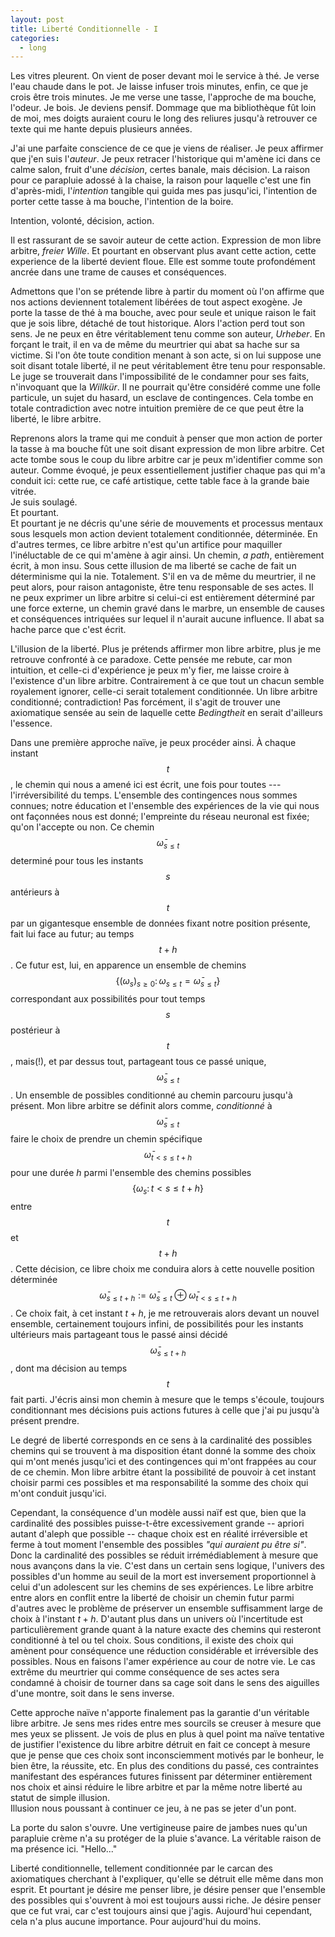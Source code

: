 ```yaml
---
layout: post
title: Liberté Conditionnelle - I
categories:
  - long
---
```


Les vitres pleurent.
On vient de poser devant moi le service à thé.
Je verse l'eau chaude dans le pot.
Je laisse infuser trois minutes, enfin, ce que je crois être trois minutes.
Je me verse une tasse, l'approche de ma bouche, l'odeur.
Je bois.
Je deviens pensif.
Dommage que ma bibliothèque fût loin de moi, mes doigts auraient couru le long des reliures jusqu'à retrouver ce texte qui me hante depuis plusieurs années.

J'ai une parfaite conscience de ce que je viens de réaliser.
Je peux affirmer que j'en suis l'*auteur*.
Je peux retracer l'historique qui m'amène ici dans ce calme salon, fruit d'une *décision*, certes banale, mais décision.
La raison pour ce parapluie adossé à la chaise, la raison pour laquelle c'est une fin d'après-midi, l'*intention* tangible qui guida mes pas jusqu'ici, l'intention de porter cette tasse à ma bouche, l'intention de la boire.

Intention, volonté, décision, action.

Il est rassurant de se savoir auteur de cette action.
Expression de mon libre arbitre, *freier Wille*.
Et pourtant en observant plus avant cette action, cette experience de la liberté devient floue.
Elle est somme toute profondément ancrée dans une trame de causes et conséquences.

Admettons que l'on se prétende libre à partir du moment où l'on affirme que nos actions deviennent totalement libérées de tout aspect exogène.
Je porte la tasse de thé à ma bouche, avec pour seule et unique raison le fait que je sois libre, détaché de tout historique.
Alors l'action perd tout son sens.
Je ne peux en être véritablement tenu comme son auteur, *Urheber*.
En forçant le trait, il en va de même du meurtrier qui abat sa hache sur sa victime.
Si l'on ôte toute condition menant à son acte, si on lui suppose une soit disant totale liberté, il ne peut véritablement être tenu pour responsable.
Le juge se trouverait dans l'impossibilité de le condamner pour ses faits, n'invoquant que la *Willkür*.
Il ne pourrait qu'être considéré comme une folle particule, un sujet du hasard, un esclave de contingences.
Cela tombe en totale contradiction avec notre intuition première de ce que peut être la liberté, le libre arbitre.

Reprenons alors la trame qui me conduit à penser que mon action de porter la tasse à ma bouche fût une soit disant expression de mon libre arbitre.
Cet acte tombe sous le coup du libre arbitre car je peux m'identifier comme son auteur.
Comme évoqué, je peux essentiellement justifier chaque pas qui m'a conduit ici: cette rue, ce café artistique, cette table face à la grande baie vitrée.  
Je suis soulagé.  
Et pourtant.  
Et pourtant je ne décris qu'une série de mouvements et processus mentaux sous lesquels mon action devient totalement conditionnée, déterminée.
En d'autres termes, ce libre arbitre n'est qu'un artifice pour maquiller l'inéluctable de ce qui m'amène à agir ainsi.
Un chemin, *a path*, entièrement écrit, à mon insu.
Sous cette illusion de ma liberté se cache de fait un déterminisme qui la nie.
Totalement.
S'il en va de même du meurtrier, il ne peut alors, pour raison antagoniste, être tenu responsable de ses actes.
Il ne peux exprimer un libre arbitre si celui-ci est entièrement déterminé par une force externe, un chemin gravé dans le marbre, un ensemble de causes et conséquences intriquées sur lequel il n'aurait aucune influence.
Il abat sa hache parce que c'est écrit.

L'illusion de la liberté.
Plus je prétends affirmer mon libre arbitre, plus je me retrouve confronté à ce paradoxe.
Cette pensée me rebute, car mon intuition, et celle-ci d'expérience je peux m'y fier, me laisse croire à l'existence d'un libre arbitre.
Contrairement à ce que tout un chacun semble royalement ignorer, celle-ci serait totalement conditionnée.
Un libre arbitre conditionné; contradiction!
Pas forcément, il s'agit de trouver une axiomatique sensée au sein de laquelle cette *Bedingtheit* en serait d'ailleurs l'essence.


Dans une première approche naïve, je peux procéder ainsi.
À chaque instant $$t$$, le chemin qui nous a amené ici est écrit, une fois pour toutes --- l'irréversibilité du temps.
L'ensemble des contingences nous sommes connues; notre éducation et l'ensemble des expériences de la vie qui nous ont façonnées nous est donné; l'empreinte du réseau neuronal est fixée; qu'on l'accepte ou non.
Ce chemin $$\bar{\omega}_{s\leq t}$$ determiné pour tous les instants $$s$$ antérieurs à $$t$$ par un gigantesque ensemble de données fixant notre position présente, fait lui face au futur; au temps $$t+h$$.
Ce futur est, lui, en apparence un ensemble de chemins $$\{(\omega_s)_{s\geq 0}\colon \omega_{s\leq t}=\bar{\omega}_{s\leq t}\}$$ correspondant aux possibilités pour tout temps $$s$$ postérieur à $$t$$, mais(!), et par dessus tout, partageant tous ce passé unique, $$\bar{\omega}_{s\leq t}$$.
Un ensemble de possibles conditionné au chemin parcouru jusqu'à présent.
Mon libre arbitre se définit alors comme, *conditionné* à $$\bar{\omega}_{s\leq t}$$ faire le choix de prendre un chemin spécifique $$\bar{\omega}_{t< s\leq t+h}$$ pour une durée $h$ parmi l'ensemble des chemins possibles $$\{\omega_s\colon t < s\leq t+h\}$$ entre $$t$$ et $$t+h$$.
Cette décision, ce libre choix me conduira alors à cette nouvelle position déterminée $$\bar{\omega}_{s\leq t+h}:=\bar{\omega}_{s\leq t}\oplus \bar{\omega}_{t<s\leq t+h}$$.
Ce choix fait, à cet instant $t+h$, je me retrouverais alors devant un nouvel ensemble, certainement toujours infini, de possibilités pour les instants ultérieurs mais partageant tous le passé ainsi décidé $$\bar{\omega}_{s\leq t+h}$$, dont ma décision au temps $$t$$ fait parti.
J'écris ainsi mon chemin à mesure que le temps s'écoule, toujours conditionnant mes décisions puis actions futures à celle que j'ai pu jusqu'à présent prendre.

Le degré de liberté corresponds en ce sens à la cardinalité des possibles chemins qui se trouvent à ma disposition étant donné la somme des choix qui m'ont menés jusqu'ici et des contingences qui m'ont frappées au cour de ce chemin.
Mon libre arbitre étant la possibilité de pouvoir à cet instant choisir parmi ces possibles et ma responsabilité la somme des choix qui m'ont conduit jusqu'ici.

Cependant, la conséquence d'un modèle aussi naïf est que, bien que la cardinalité des possibles puisse-t-être excessivement grande -- apriori autant d'aleph que possible -- chaque choix est en réalité irréversible et ferme à tout moment l'ensemble des possibles *"qui auraient pu être si"*.
Donc la cardinalité des possibles se réduit irrémédiablement à mesure que nous avançons dans la vie.
C'est dans un certain sens logique, l'univers des possibles d'un homme au seuil de la mort est inversement proportionnel à celui d'un adolescent sur les chemins de ses expériences.
Le libre arbitre entre alors en conflit entre la liberté de choisir un chemin futur parmi d'autres avec le problème de préserver un ensemble suffisamment large de choix à l'instant $t+h$.
D'autant plus dans un univers où l'incertitude est particulièrement grande quant à la nature exacte des chemins qui resteront conditionné à tel ou tel choix.
Sous conditions, il existe des choix qui amènent pour conséquence une réduction considérable et irréversible des possibles.
Nous en faisons l'amer expérience au cour de notre vie.
Le cas extrême du meurtrier qui comme conséquence de ses actes sera condamné à choisir de tourner dans sa cage soit dans le sens des aiguilles d'une montre, soit dans le sens inverse.

Cette approche naïve n'apporte finalement pas la garantie d'un véritable libre arbitre.
Je sens mes rides entre mes sourcils se creuser à mesure que mes yeux se plissent.
Je vois de plus en plus à quel point ma naïve tentative de justifier l'existence du libre arbitre détruit en fait ce concept à mesure que je pense que ces choix sont inconsciemment motivés par le bonheur, le bien être, la réussite, etc.
En plus des conditions du passé, ces contraintes manifestant des espérances futures finissent par déterminer entièrement nos choix et ainsi réduire le libre arbitre et par la même notre liberté au statut de simple illusion.  
Illusion nous poussant à continuer ce jeu, à ne pas se jeter d'un pont.

La porte du salon s'ouvre.
Une vertigineuse paire de jambes nues qu'un parapluie crème n'a su protéger de la pluie s'avance.
La véritable raison de ma présence ici.
"Hello..."

Liberté conditionnelle, tellement conditionnée par le carcan des axiomatiques cherchant à l'expliquer, qu'elle se détruit elle même dans mon esprit.
Et pourtant je désire me penser libre, je désire penser que l'ensemble des possibles qui s'ouvrent à moi est toujours aussi riche.
Je désire penser que ce fut vrai, car c'est toujours ainsi que j'agis.
Aujourd'hui cependant, cela n'a plus aucune importance.
Pour aujourd'hui du moins.


